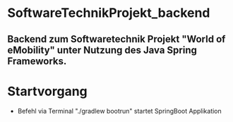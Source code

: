# SoftwareTechnikProjekt_backend
## Backend zum Softwaretechnik Projekt "World of eMobility" unter Nutzung des Java Spring Frameworks.

# Startvorgang
* Befehl via Terminal "./gradlew bootrun" startet SpringBoot Applikation
